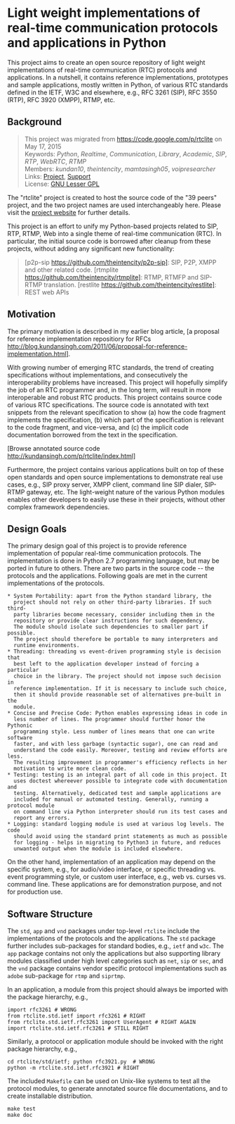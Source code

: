 # Light weight implementations of real-time communication protocols and applications in Python

This project aims to create an open source repository of light weight implementations 
of real-time communication (RTC) protocols and applications.
In a nutshell, it contains reference implementations, 
prototypes and sample applications, mostly written in Python, of various RTC standards defined in 
the IETF, W3C and elsewhere, e.g., RFC 3261 (SIP), RFC 3550 (RTP), RFC 3920 (XMPP), RTMP, etc.


## Background

> This project was migrated from <https://code.google.com/p/rtclite> on May 17, 2015  
> Keywords: *Python*, *Realtime*, *Communication*, *Library*, *Academic*, *SIP*, *RTP*, *WebRTC*, *RTMP*  
> Members: *kundan10*, *theintencity*, *mamtasingh05*, *voipresearcher*  
> Links: [Project](http://39peers.net/), [Support](http://groups.google.com/group/myprojectguide)  
> License: [GNU Lesser GPL](http://www.gnu.org/licenses/lgpl.html)  

The "rtclite" project is created to host the source code of the "39 peers"
project, and the two project names are used interchangeably here.
Please visit the [project website](http://39peers.net) for further details.

This project is an effort to unify my Python-based projects related to SIP, RTP, RTMP, Web
into a single theme of real-time communication (RTC). In particular, the initial source code
is borrowed after cleanup from these projects, without adding any significant new functionality:

> [p2p-sip https://github.com/theintencity/p2p-sip]: SIP, P2P, XMPP and other related code.
> [rtmplite https://github.com/theintencity/rtmplite]: RTMP, RTMFP and SIP-RTMP translation.
> [restlite https://github.com/theintencity/restlite]: REST web APIs

## Motivation

The primary motivation is described in my earlier blog article,
[a proposal for reference implementation repositiory for RFCs
http://blog.kundansingh.com/2011/06/proposal-for-reference-implementation.html].

With growing number of emerging RTC standards, the trend of
creating specifications without implementations, and consecutively the interoperability
problems have increased. This project will hopefully simplify the
job of an RTC programmer and, in the long term, will result in more interoperable
and robust RTC products.
This project contains source code of various RTC specifications.
The source code is annotated with text snippets from
the relevant specification to show (a) how the code fragment implements
the specification, (b) which part of the specification is relevant to the
code fragment, and vice-versa, and (c) the implicit code documentation 
borrowed from the text in the specification.

[Browse annotated source code http://kundansingh.com/p/rtclite/index.html]

Furthermore, the project contains various applications built on top of these
open standards and open source implementations to demonstrate real use cases, e.g.,
SIP proxy server, XMPP client, command line SIP dialer, SIP-RTMP gateway, etc.
The light-weight nature of the various Python modules enables other developers to
easily use these in their projects, without other complex framework dependencies.

## Design Goals

The primary design goal of this project is to provide reference implementation
of popular real-time communication protocols. The implementation is done in
Python 2.7 programming language, but may be ported in future to others. There are
two parts in the source code -- the protocols and
the applications.
Following goals are met in the current implementations of the protocols.

    * System Portability: apart from the Python standard library, the
      project should not rely on other third-party libraries. If such third-
      party libraries become necessary, consider including them in the
      repository or provide clear instructions for such dependency.
      The module should isolate such dependencies to smaller part if possible.
      The project should therefore be portable to many interpreters and
      runtime environments.
    * Threading: threading vs event-driven programming style is decision that
      best left to the application developer instead of forcing a particular
      choice in the library. The project should not impose such decision in
      reference implementation. If it is necessary to include such choice,
      then it should provide reasonable set of alternatives pre-built in the
      module.
    * Concise and Precise Code: Python enables expressing ideas in code in
      less number of lines. The programmer should further honor the Pythonic
      programming style. Less number of lines means that one can write software
      faster, and with less garbage (syntactic sugar), one can read and
      understand the code easily. Moreover, testing and review efforts are less.
      The resulting improvement in programmer's efficiency reflects in her
      motivation to write more clean code.
    * Testing: testing is an integral part of all code in this project. It
      uses doctest whereever possible to integrate code with documentation and
      testing. Alternatively, dedicated test and sample applications are
      included for manual or automated testing. Generally, running a protocol module
      on command line via Python interpreter should run its test cases and
      report any errors.
    * Logging: standard logging module is used at various log levels. The code
      should avoid using the standard print statements as much as possible
      for logging - helps in migrating to Python3 in future, and reduces
      unwanted output when the module is included elsewhere.

On the other hand, implementation of an application may depend on
the specific system, e.g., for audio/video interface, or specific threading vs. event
programming style, or custom user interface, e.g., web vs. curses vs. command line.
These applications are for demonstration purpose, and not for production use.

## Software Structure

The `std`, `app` and `vnd` packages under top-level `rtclite` include the implementations
of the protocols and the applications. The `std` package further includes sub-packages
for standard bodies, e.g., `ietf` and `w3c`. The `app` package contains not only the
applications but also supporting library modules classified under high level
categories such as `net`, `sip` or `sec`, and the `vnd` package contains vendor specific 
protocol implementations such as `adobe` sub-package for `rtmp` and `siprtmp`.

In an application, a module from this project should always be imported with the
package hierarchy, e.g.,
```
import rfc3261 # WRONG
from rtclite.std.ietf import rfc3261 # RIGHT
from rtclite.std.ietf.rfc3261 import UserAgent # RIGHT AGAIN
import rtclite.std.ietf.rfc3261 # STILL RIGHT
```

Similarly, a protocol or application module should be invoked with the right package
hierarchy, e.g.,
```
cd rtclite/std/ietf; python rfc3921.py  # WRONG
python -m rtclite.std.ietf.rfc3921 # RIGHT
```

The included `Makefile` can be used on Unix-like systems to test all the protocol
modules, to generate annotated source file documentations, and to create
installable distribution.
```
make test
make doc
```
